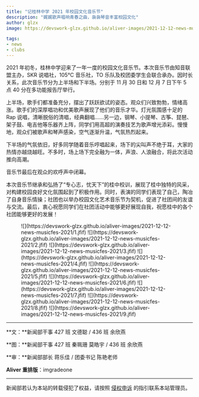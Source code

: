 ```yaml
---
title: "记桂林中学 2021 年校园文化音乐节"
description: "娓娓歌声唱响青春之曲，袅袅琴音丰富校园文化"
author: glzx
image: https://devswork-glzx.github.io/aliver-images/2021-12-12-news-musicfes-2021/9.jfif

tags:
- news
- clubs
---
```


2021 年初冬，桂林中学迎来了一年一度的校园文化音乐节。本次音乐节由知音联盟主办，SKR 说唱社，105°C 音乐社，TO 乐队及校团委学生会联合承办。因时长关系，此次音乐节分为上半场和下半场。分别于 11 月 30 日和 12 月 7 日下午 5 点 40 分在多功能报告厅举行。

上半场，歌手们都准备充分，摆出了跃跃欲试的姿态。观众们兴致勃勃，情绪高涨。歌手们的深厚唱功和优美歌声展现了他们的音乐才华。灯光氛围感十足的 Rap 说唱，清晰脱俗的清唱，经典翻唱……另一边，钢琴、小提琴、古筝、琵琶、架子鼓、电吉他等乐器齐上阵，同学们用高超的演奏技艺为歌声增光添彩。慢慢地，观众们被歌声和琴声感染，空气逐渐升温，气氛热烈起来。

下半场的气氛依旧，好多同学随着音乐哼唱起来，场下的尖叫声不绝于耳，大家的热情亦越烧越旺。不多时，场上场下完全融为一体，声浪、人浪融合，将此次活动推向高潮。

音乐节最后在观众的欢呼声中闭幕。

本次音乐节继承和弘扬了“专心志，忧天下”的桂中校训，展现了桂中独特的风采，对构建校园良好文化氛围起到了积极作用。同时，表演的同学们表现了自己，陶冶了自身音乐情操；社团也以举办校园文化艺术音乐节为契机，促进了社团间的友谊与交流。最后，衷心祝愿同学们在社团活动中能够更好展现自我，祝愿桂中的各个社团能够更好的发展！

<figure class="third" markdown="1">
![](https://devswork-glzx.github.io/aliver-images/2021-12-12-news-musicfes-2021/1.jfif)
![](https://devswork-glzx.github.io/aliver-images/2021-12-12-news-musicfes-2021/2.jfif)
![](https://devswork-glzx.github.io/aliver-images/2021-12-12-news-musicfes-2021/3.jfif)
![](https://devswork-glzx.github.io/aliver-images/2021-12-12-news-musicfes-2021/4.jfif)
![](https://devswork-glzx.github.io/aliver-images/2021-12-12-news-musicfes-2021/5.jfif)
![](https://devswork-glzx.github.io/aliver-images/2021-12-12-news-musicfes-2021/6.jfif)
![](https://devswork-glzx.github.io/aliver-images/2021-12-12-news-musicfes-2021/7.jfif)
![](https://devswork-glzx.github.io/aliver-images/2021-12-12-news-musicfes-2021/8.jfif)
![](https://devswork-glzx.github.io/aliver-images/2021-12-12-news-musicfes-2021/9.jfif)
</figure>

---

**文：**新闻部干事 427 班 文德聪 / 436 班 余欣燕

**图：**新闻部干事 427 班 秦珮珊 莫皓宇 / 436 班 余欣燕

**审：**新闻部部长 蒋乐佳 / 团委书记 陈艳老师

**Aliver 重排版**：imgradeone

---

新闻部若认为本站的转载侵犯了权益，请按照 [侵权申诉](https://glzx.xyz/helloworld/#侵权申诉) 的指引联系本站管理员。
